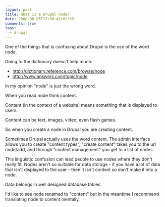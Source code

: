 ```yaml
---
layout: post
title: What is a Drupal node?
date: 2008-08-05T17:30:42+01:00
comments: true
tags:
  - drupal
---
```


One of the things that is confusing about Drupal is the use of the word node.

Going to the dictionary doesn't help much:

- http://dictionary.reference.com/browse/node
- http://www.answers.com/topic/node

In my opinion "node" is just the wrong word.

When you read node think content.

Content (in the context of a website) means something that is displayed to users.

Content can be text, images, video, even flash games.

So when you create a node in Drupal you are creating content.

Sometimes Drupal actually uses the word content. The admin interface allows you to create "content types", "create content" takes you to the url node/add, and through "content management" you get to a list of nodes.

This linguistic confusion can lead people to use nodes where they don't really fit. Nodes aren't so suitable for data storage - if you have a lot of data that isn't displayed to the user - then it isn't content so don't make it into a node.

Data belongs in well designed database tables.

I'd like to see node renamed to "content" but in the meantime I recommend translating node to content mentally.
